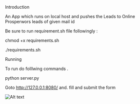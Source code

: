 Introduction

An App which runs on local host and pushes the Leads to Online Prosperwors leads of given mail id

Be sure to run requirement.sh file followingly :

chmod +x requirements.sh

./requirements.sh


Running

To run do folllwing commands .

python server.py


Goto http://127.0.0.1:8080/  and. fill and submit the form


![Alt text](img.jpg?raw=true "Screenshot")